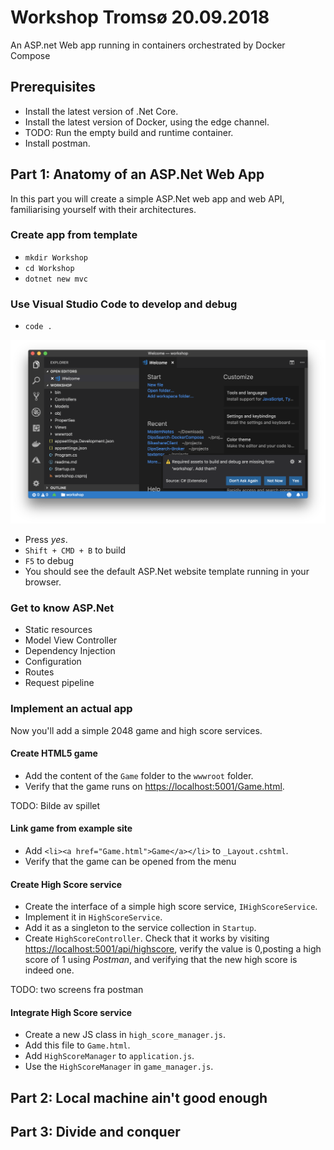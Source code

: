 # Workshop Tromsø 20.09.2018

An ASP.net Web app running in containers orchestrated by Docker Compose

## Prerequisites

- Install the latest version of .Net Core.
- Install the latest version of Docker, using the edge channel.
- TODO: Run the empty build and runtime container.
- Install postman.

## Part 1: Anatomy of an ASP.Net Web App

In this part you will create a simple ASP.Net web app and web API, familiarising yourself with their architectures.

### Create app from template

- `mkdir Workshop`
- `cd Workshop`
- `dotnet new mvc`

### Use Visual Studio Code to develop and debug

- `code .`

![](doc/vscode.png)

- Press *yes*.
- `Shift + CMD + B` to build
- `F5` to debug
- You should see the default ASP.Net website template running in your browser.

### Get to know ASP.Net

- Static resources
- Model View Controller
- Dependency Injection
- Configuration
- Routes
- Request pipeline

### Implement an actual app

Now you'll add a simple 2048 game and high score services. 

#### Create HTML5 game

- Add the content of the `Game` folder to the `wwwroot` folder.
- Verify that the game runs on [https://localhost:5001/Game.html](https://localhost:5001/Game.html).

TODO: Bilde av spillet

#### Link game from example site

- Add `<li><a href="Game.html">Game</a></li>` to `_Layout.cshtml`.
- Verify that the game can be opened from the menu 

#### Create High Score service

- Create the interface of a simple high score service, `IHighScoreService`.
- Implement it in `HighScoreService`.
- Add it as a singleton to the service collection in `Startup`.
- Create `HighScoreController`. Check that it works by visiting [https://localhost:5001/api/highscore](https://localhost:5001/api/highscore), verify the value is 0,posting a high score of 1 using _Postman_, and verifying that the new high score is indeed one.

TODO: two screens fra postman

#### Integrate High Score service

- Create a new JS class in `high_score_manager.js`.
- Add this file to `Game.html`.
- Add `HighScoreManager` to `application.js`.
- Use the `HighScoreManager` in `game_manager.js`.

## Part 2: Local machine ain't good enough

## Part 3: Divide and conquer

